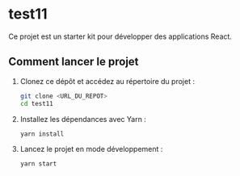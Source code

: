 # test11

Ce projet est un starter kit pour développer des applications React.

## Comment lancer le projet

1. Clonez ce dépôt et accédez au répertoire du projet :

   ```bash
   git clone <URL_DU_REPOT>
   cd test11
   ```

2. Installez les dépendances avec Yarn :

   ```bash
   yarn install
   ```

3. Lancez le projet en mode développement :

   ```bash
   yarn start
   ```
